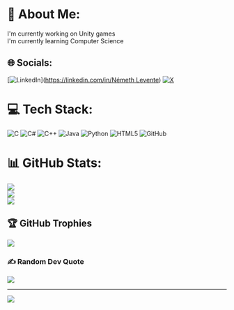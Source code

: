 # 💫 About Me:
I'm currently working on Unity games<br>I'm currently learning Computer Science


## 🌐 Socials:
[![LinkedIn](https://img.shields.io/badge/LinkedIn-%230077B5.svg?logo=linkedin&logoColor=white)]([https://linkedin.com/in/Németh Levente](https://www.linkedin.com/in/n%C3%A9meth-levente-35b591234/)) [![X](https://img.shields.io/badge/X-black.svg?logo=X&logoColor=white)](https://x.com/@FireGamesDev1) 

# 💻 Tech Stack:
![C](https://img.shields.io/badge/c-%2300599C.svg?style=for-the-badge&logo=c&logoColor=white) ![C#](https://img.shields.io/badge/c%23-%23239120.svg?style=for-the-badge&logo=csharp&logoColor=white) ![C++](https://img.shields.io/badge/c++-%2300599C.svg?style=for-the-badge&logo=c%2B%2B&logoColor=white) ![Java](https://img.shields.io/badge/java-%23ED8B00.svg?style=for-the-badge&logo=openjdk&logoColor=white) ![Python](https://img.shields.io/badge/python-3670A0?style=for-the-badge&logo=python&logoColor=ffdd54) ![HTML5](https://img.shields.io/badge/html5-%23E34F26.svg?style=for-the-badge&logo=html5&logoColor=white) ![GitHub](https://img.shields.io/badge/github-%23121011.svg?style=for-the-badge&logo=github&logoColor=white)
# 📊 GitHub Stats:
![](https://github-readme-stats.vercel.app/api?username=FireGamesDev&theme=dark&hide_border=false&include_all_commits=true&count_private=true)<br/>
![](https://github-readme-streak-stats.herokuapp.com/?user=FireGamesDev&theme=dark&hide_border=false)<br/>
![](https://github-readme-stats.vercel.app/api/top-langs/?username=FireGamesDev&theme=dark&hide_border=false&include_all_commits=true&count_private=true&layout=compact)

## 🏆 GitHub Trophies
![](https://github-profile-trophy.vercel.app/?username=FireGamesDev&theme=radical&no-frame=false&no-bg=true&margin-w=4)

### ✍️ Random Dev Quote
![](https://quotes-github-readme.vercel.app/api?type=horizontal&theme=dark)

---
[![](https://visitcount.itsvg.in/api?id=FireGamesDev&icon=0&color=0)](https://visitcount.itsvg.in)

<!-- Proudly created with GPRM ( https://gprm.itsvg.in ) -->
